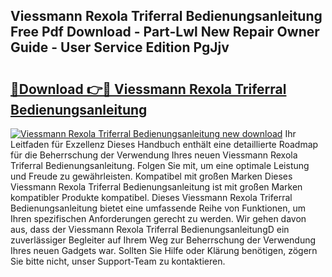 ## Viessmann Rexola Triferral Bedienungsanleitung Free Pdf Download - Part-Lwl New Repair Owner Guide - User Service Edition PgJjv

# <h2><a href="http://df454e.blite.top/?on=Viessmann+Rexola+Triferral+Bedienungsanleitung">🔗Download 👉🔴 Viessmann Rexola Triferral Bedienungsanleitung</a></h2>

[![Viessmann Rexola Triferral Bedienungsanleitung new download](https://i.imgur.com/lujVjoI.png)](http://df454e.blite.top/?on=Viessmann+Rexola+Triferral+Bedienungsanleitung)
Ihr Leitfaden für Exzellenz Dieses Handbuch enthält eine detaillierte Roadmap für die Beherrschung der Verwendung Ihres neuen Viessmann Rexola Triferral Bedienungsanleitung. Folgen Sie mit, um eine optimale Leistung und Freude zu gewährleisten. Kompatibel mit großen Marken Dieses Viessmann Rexola Triferral Bedienungsanleitung ist mit großen Marken kompatibler Produkte kompatibel. Dieses Viessmann Rexola Triferral Bedienungsanleitung bietet eine umfassende Reihe von Funktionen, um Ihren spezifischen Anforderungen gerecht zu werden. Wir gehen davon aus, dass der Viessmann Rexola Triferral BedienungsanleitungD ein zuverlässiger Begleiter auf Ihrem Weg zur Beherrschung der Verwendung Ihres neuen Gadgets war. Sollten Sie Hilfe oder Klärung benötigen, zögern Sie bitte nicht, unser Support-Team zu kontaktieren.
